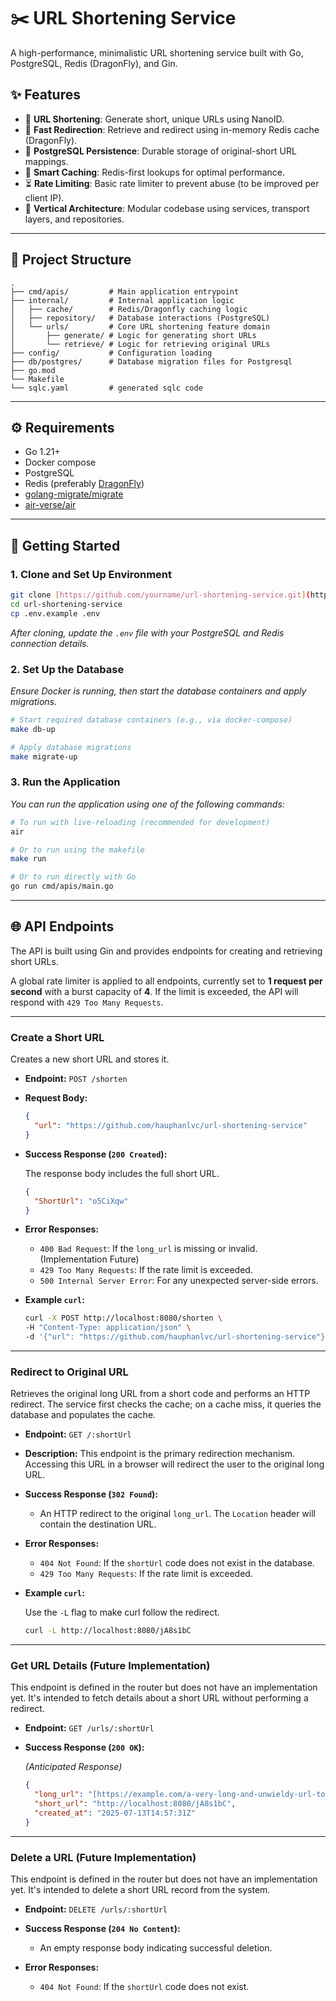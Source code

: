 # ✂️ URL Shortening Service

A high-performance, minimalistic URL shortening service built with Go, PostgreSQL, Redis (DragonFly), and Gin.

## ✨ Features

- 🔗 **URL Shortening**: Generate short, unique URLs using NanoID.
- 🚀 **Fast Redirection**: Retrieve and redirect using in-memory Redis cache (DragonFly).
- 💾 **PostgreSQL Persistence**: Durable storage of original-short URL mappings.
- 🧠 **Smart Caching**: Redis-first lookups for optimal performance.
- ⏳ **Rate Limiting**: Basic rate limiter to prevent abuse (to be improved per client IP).
- 🧱 **Vertical Architecture**: Modular codebase using services, transport layers, and repositories.

---

## 📁 Project Structure

```
.
├── cmd/apis/         # Main application entrypoint
├── internal/         # Internal application logic
│   ├── cache/        # Redis/Dragonfly caching logic
│   ├── repository/   # Database interactions (PostgreSQL)
│   └── urls/         # Core URL shortening feature domain
│       ├── generate/ # Logic for generating short URLs
│       └── retrieve/ # Logic for retrieving original URLs
├── config/           # Configuration loading
├── db/postgres/      # Database migration files for Postgresql
├── go.mod
└── Makefile
└── sqlc.yaml         # generated sqlc code

```

---

## ⚙️ Requirements

- Go 1.21+
- Docker compose
- PostgreSQL
- Redis (preferably [DragonFly](https://www.dragonflydb.io/))
- [golang-migrate/migrate](https://github.com/golang-migrate/migrate)
- [air-verse/air](https://github.com/air-verse/air)

---

## 🚀 Getting Started

### 1. Clone and Set Up Environment
```bash
git clone [https://github.com/yourname/url-shortening-service.git](https://github.com/yourname/url-shortening-service.git)
cd url-shortening-service
cp .env.example .env
```
*After cloning, update the `.env` file with your PostgreSQL and Redis connection details.*

### 2. Set Up the Database
*Ensure Docker is running, then start the database containers and apply migrations.*
```bash
# Start required database containers (e.g., via docker-compose)
make db-up

# Apply database migrations
make migrate-up
```

### 3. Run the Application
*You can run the application using one of the following commands:*
```bash
# To run with live-reloading (recommended for development)
air

# Or to run using the makefile
make run

# Or to run directly with Go
go run cmd/apis/main.go
```

---

## 🌐 API Endpoints

The API is built using Gin and provides endpoints for creating and retrieving short URLs.

A global rate limiter is applied to all endpoints, currently set to **1 request per second** with a burst capacity of **4**. If the limit is exceeded, the API will respond with `429 Too Many Requests`.

---

### Create a Short URL

Creates a new short URL and stores it.

* **Endpoint:** `POST /shorten`
* **Request Body:**

    ```json
    {
      "url": "https://github.com/hauphanlvc/url-shortening-service"
    }
    ```

* **Success Response (`200 Created`):**

    The response body includes the full short URL.

    ```json
    {
      "ShortUrl": "o5CiXqw"
    }
    ```

* **Error Responses:**
    * `400 Bad Request`: If the `long_url` is missing or invalid. (Implementation Future)
    * `429 Too Many Requests`: If the rate limit is exceeded.
    * `500 Internal Server Error`: For any unexpected server-side errors.

* **Example `curl`:**

    ```bash
    curl -X POST http://localhost:8080/shorten \
    -H "Content-Type: application/json" \
    -d '{"url": "https://github.com/hauphanlvc/url-shortening-service"}'
    ```

---

### Redirect to Original URL

Retrieves the original long URL from a short code and performs an HTTP redirect. The service first checks the cache; on a cache miss, it queries the database and populates the cache.

* **Endpoint:** `GET /:shortUrl`
* **Description:** This endpoint is the primary redirection mechanism. Accessing this URL in a browser will redirect the user to the original long URL.
* **Success Response (`302 Found`):**
    * An HTTP redirect to the original `long_url`. The `Location` header will contain the destination URL.

* **Error Responses:**
    * `404 Not Found`: If the `shortUrl` code does not exist in the database.
    * `429 Too Many Requests`: If the rate limit is exceeded.

* **Example `curl`:**

    Use the `-L` flag to make curl follow the redirect.

    ```bash
    curl -L http://localhost:8080/jA8s1bC
    ```

---

### Get URL Details (Future Implementation)

This endpoint is defined in the router but does not have an implementation yet. It's intended to fetch details about a short URL without performing a redirect.

* **Endpoint:** `GET /urls/:shortUrl`
* **Success Response (`200 OK`):**

    *(Anticipated Response)*
    ```json
    {
      "long_url": "[https://example.com/a-very-long-and-unwieldy-url-to-shorten](https://example.com/a-very-long-and-unwieldy-url-to-shorten)",
      "short_url": "http://localhost:8080/jA8s1bC",
      "created_at": "2025-07-13T14:57:31Z"
    }
    ```

---

### Delete a URL (Future Implementation)

This endpoint is defined in the router but does not have an implementation yet. It's intended to delete a short URL record from the system.

* **Endpoint:** `DELETE /urls/:shortUrl`
* **Success Response (`204 No Content`):**
    * An empty response body indicating successful deletion.

* **Error Responses:**
    * `404 Not Found`: If the `shortUrl` code does not exist.
